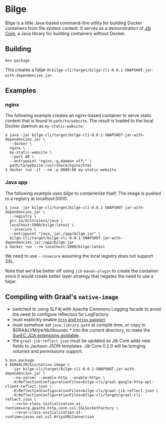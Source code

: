 # Bilge

Bilge is a little Java-based command-line utility for building
Docker containers from file system content. 
It serves as a demonstration of [Jib Core](https://github.com/GoogleContainerTools/jib/tree/master/jib-core),
a Java library for building containers without Docker.

## Building

`mvn package`

This creates a fatjar in `bilge-cli/target/bilge-cli-0.0.1-SNAPSHOT-jar-with-dependencies.jar`.

## Examples

### nginx
The following example creates an nginx-based container to serve static content that is found in `path/to/website`.
The result is loaded to the local Docker daemon as `my-static-website`:

    $ java -jar bilge-cli/target/bilge-cli-0.0.1-SNAPSHOT-jar-with-dependencies.jar \
      --docker \
      nginx \
      my-static-website \
      --port 80 \
      --entrypoint "nginx,-g,daemon off;" \
      path/to/website:/usr/share/nginx/html
    $ docker run -it --rm -p 8080:80 my-static-website

### Java app

The following example uses _bilge_ to containerize itself.  The image is pushed to a registry at localhost:5000:

    $ java -jar bilge-cli/target/bilge-cli-0.0.1-SNAPSHOT-jar-with-dependencies.jar \
      --registry \
      gcr.io/distroless/java \
      localhost:5000/bilge:latest \
      --insecure \
      --entrypoint "java,-jar,/app/bilge.jar" \
      bilge-cli/target/bilge-cli-0.0.1-SNAPSHOT-jar-with-dependencies.jar:/app/bilge.jar
    $ docker run --rm localhost:5000/bilge:latest

We need to use `--insecure` assuming the local registry does not support SSL.

Note that we'd be better off using `jib-maven-plugin` to create the container since it would create better layer strategy that negates the need to use a fatjar.

## Compiling with Graal's `native-image`

  - switched to using SLF4j with Apache Commons Logging facade to avoid
    the need to configure reflection for LogFactory 
  - must explicitly enable [`http` and `https` support](https://github.com/oracle/graal/blob/master/substratevm/URL-PROTOCOLS.md)
  - must somehow set `java.library.path` at compile time, or copy
    in $GRAALVM/jre/lib/libsunec.* into the current directory, to make
    the [SunEC JCA extensions
    available](https://github.com/oracle/graal/blob/master/substratevm/JCA-SECURITY-SERVICES.md#native-implementations).
  - the `graal-jib-reflect.json` must be updated as Jib Core adds
    new fields to Jackson JSON templates.  Jib Core 0.2.0 will be
    bringing _volumes_ and _permissions_ support.

```
$ mvn package
$ $GRAALVM/bin/native-image \
   -jar bilge-cli/target/bilge-cli-0.0.1-SNAPSHOT-jar-with-dependencies.jar \
   --no-server --enable-http --enable-https \
   -H:ReflectionConfigurationFiles=bilge-cli/graal-google-http-api-client-reflect.json \
   -H:ReflectionConfigurationFiles=bilge-cli/graal-jib-reflect.json \
   -H:ReflectionConfigurationFiles=bilge-cli/target/graal-cli-reflect.json \
   --rerun-class-initialization-at-runtime=org.apache.http.conn.ssl.SSLSocketFactory \
   --rerun-class-initialization-at-runtime=javax.net.ssl.HttpsURLConnection
```

